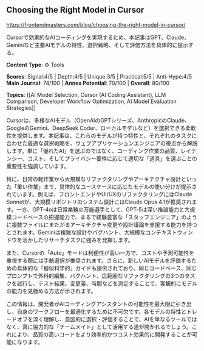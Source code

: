## Choosing the Right Model in Cursor

https://frontendmasters.com/blog/choosing-the-right-model-in-cursor/

Cursorで効果的なAIコーディングを実現するため、本記事はGPT、Claude、Geminiなど主要AIモデルの特性、選択戦略、そして評価方法を具体的に提示する。

**Content Type**: ⚙️ Tools

**Scores**: Signal:4/5 | Depth:4/5 | Unique:3/5 | Practical:5/5 | Anti-Hype:4/5
**Main Journal**: 74/100 | **Annex Potential**: 70/100 | **Overall**: 80/100

**Topics**: [[AI Model Selection, Cursor (AI Coding Assistant), LLM Comparison, Developer Workflow Optimization, AI Model Evaluation Strategies]]

Cursorは、多様なAIモデル（OpenAIのGPTシリーズ、AnthropicのClaude、GoogleのGemini、DeepSeek Coder、ローカルモデルなど）を選択できる柔軟性を提供します。本記事は、これらのモデルが持つ特性と、それぞれのタスクに合わせた最適な選択戦略を、ウェブアプリケーションエンジニアの視点から解説します。単に「優れたAI」を選ぶのではなく、コーディング作業の品質、レイテンシー、コスト、そしてプライバシー要件に応じて適切な「道具」を選ぶことの重要性を強調しています。

特に、日常の軽作業から大規模なリファクタリングやアーキテクチャ設計といった「重い作業」まで、具体的なユースケースに応じたモデルの使い分けが提示されています。例えば、フロントエンドやUI/UXのリファクタリングにはClaude Sonnetが、大規模リポジトリのシステム設計にはClaude Opus 4.1が推奨されます。一方、GPT-4oは日常業務の万能選手として、GPT-5は深い推論能力と大規模コードベースの把握能力で、まるで経験豊富な「スタッフエンジニア」のように複数ファイルにまたがるアーキテクチャ変更や設計議論を支援する能力を持つとされます。Geminiは複雑な設計やバグハント、大規模なコンテキストウィンドウを活かしたリサーチタスクに強みを発揮します。

また、Cursorの「Auto」モードは利便性が高い一方で、コストや予測可能性を重視する際には手動選択が推奨されます。さらに、新しいAIモデルを評価するための具体的な「擬似科学的」ガイドも提供されており、同じコードベース、同じプロンプトで外科的編集、バグハント、広範囲なリファクタリングの3つのタスクを試行し、テスト結果、変更量、時間などを測定することで、客観的にモデルの能力を見極める方法が示されます。

この情報は、開発者がAIコーディングアシスタントの可能性を最大限に引き出し、自身のワークフローを最適化するために不可欠です。各モデルの特性とトレードオフを深く理解し、意図的に選択・評価することで、AIを単なるツールではなく、真に協力的な「チームメイト」として活用する道が開かれるでしょう。これにより、品質の高いコードをより効率的かつコスト効果的に開発することが可能になります。